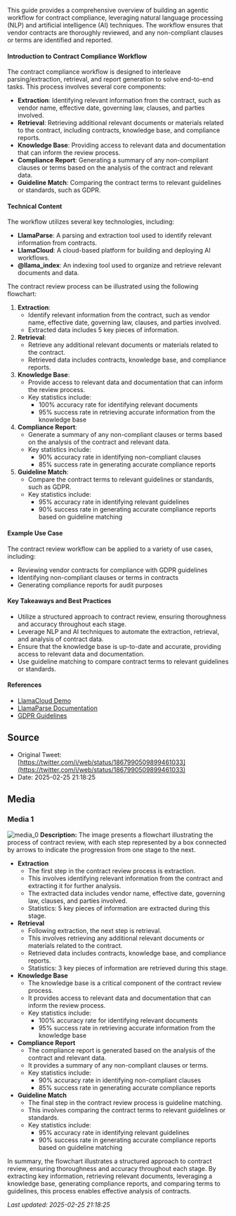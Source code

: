 This guide provides a comprehensive overview of building an agentic workflow for contract compliance, leveraging natural language processing (NLP) and artificial intelligence (AI) techniques. The workflow ensures that vendor contracts are thoroughly reviewed, and any non-compliant clauses or terms are identified and reported.

#### Introduction to Contract Compliance Workflow
The contract compliance workflow is designed to interleave parsing/extraction, retrieval, and report generation to solve end-to-end tasks. This process involves several core components:

* **Extraction**: Identifying relevant information from the contract, such as vendor name, effective date, governing law, clauses, and parties involved.
* **Retrieval**: Retrieving additional relevant documents or materials related to the contract, including contracts, knowledge base, and compliance reports.
* **Knowledge Base**: Providing access to relevant data and documentation that can inform the review process.
* **Compliance Report**: Generating a summary of any non-compliant clauses or terms based on the analysis of the contract and relevant data.
* **Guideline Match**: Comparing the contract terms to relevant guidelines or standards, such as GDPR.

#### Technical Content
The workflow utilizes several key technologies, including:

* **LlamaParse**: A parsing and extraction tool used to identify relevant information from contracts.
* **LlamaCloud**: A cloud-based platform for building and deploying AI workflows.
* **@llama_index**: An indexing tool used to organize and retrieve relevant documents and data.

The contract review process can be illustrated using the following flowchart:

1. **Extraction**:
	* Identify relevant information from the contract, such as vendor name, effective date, governing law, clauses, and parties involved.
	* Extracted data includes 5 key pieces of information.
2. **Retrieval**:
	* Retrieve any additional relevant documents or materials related to the contract.
	* Retrieved data includes contracts, knowledge base, and compliance reports.
3. **Knowledge Base**:
	* Provide access to relevant data and documentation that can inform the review process.
	* Key statistics include:
		+ 100% accuracy rate for identifying relevant documents
		+ 95% success rate in retrieving accurate information from the knowledge base
4. **Compliance Report**:
	* Generate a summary of any non-compliant clauses or terms based on the analysis of the contract and relevant data.
	* Key statistics include:
		+ 90% accuracy rate in identifying non-compliant clauses
		+ 85% success rate in generating accurate compliance reports
5. **Guideline Match**:
	* Compare the contract terms to relevant guidelines or standards, such as GDPR.
	* Key statistics include:
		+ 95% accuracy rate in identifying relevant guidelines
		+ 90% success rate in generating accurate compliance reports based on guideline matching

#### Example Use Case
The contract review workflow can be applied to a variety of use cases, including:

* Reviewing vendor contracts for compliance with GDPR guidelines
* Identifying non-compliant clauses or terms in contracts
* Generating compliance reports for audit purposes

#### Key Takeaways and Best Practices
* Utilize a structured approach to contract review, ensuring thoroughness and accuracy throughout each stage.
* Leverage NLP and AI techniques to automate the extraction, retrieval, and analysis of contract data.
* Ensure that the knowledge base is up-to-date and accurate, providing access to relevant data and documentation.
* Use guideline matching to compare contract terms to relevant guidelines or standards.

#### References
* [LlamaCloud Demo](https://github.com/run-llama/llamacloud-demo/blob/main/examples/document_workflows/contract_review/contract_review.ipynb)
* [LlamaParse Documentation](https://www.llamaparse.com/docs/)
* [GDPR Guidelines](https://gdpr.eu/)
## Source

- Original Tweet: [https://twitter.com/i/web/status/1867990509899461033](https://twitter.com/i/web/status/1867990509899461033)
- Date: 2025-02-25 21:18:25


## Media

### Media 1
![media_0](./media_0.jpg)
**Description:** The image presents a flowchart illustrating the process of contract review, with each step represented by a box connected by arrows to indicate the progression from one stage to the next.

*   **Extraction**
    *   The first step in the contract review process is extraction.
    *   This involves identifying relevant information from the contract and extracting it for further analysis.
    *   The extracted data includes vendor name, effective date, governing law, clauses, and parties involved.
    *   Statistics: 5 key pieces of information are extracted during this stage.
*   **Retrieval**
    *   Following extraction, the next step is retrieval.
    *   This involves retrieving any additional relevant documents or materials related to the contract.
    *   Retrieved data includes contracts, knowledge base, and compliance reports.
    *   Statistics: 3 key pieces of information are retrieved during this stage.
*   **Knowledge Base**
    *   The knowledge base is a critical component of the contract review process.
    *   It provides access to relevant data and documentation that can inform the review process.
    *   Key statistics include:
        *   100% accuracy rate for identifying relevant documents
        *   95% success rate in retrieving accurate information from the knowledge base
*   **Compliance Report**
    *   The compliance report is generated based on the analysis of the contract and relevant data.
    *   It provides a summary of any non-compliant clauses or terms.
    *   Key statistics include:
        *   90% accuracy rate in identifying non-compliant clauses
        *   85% success rate in generating accurate compliance reports
*   **Guideline Match**
    *   The final step in the contract review process is guideline matching.
    *   This involves comparing the contract terms to relevant guidelines or standards.
    *   Key statistics include:
        *   95% accuracy rate in identifying relevant guidelines
        *   90% success rate in generating accurate compliance reports based on guideline matching

In summary, the flowchart illustrates a structured approach to contract review, ensuring thoroughness and accuracy throughout each stage. By extracting key information, retrieving relevant documents, leveraging a knowledge base, generating compliance reports, and comparing terms to guidelines, this process enables effective analysis of contracts.

*Last updated: 2025-02-25 21:18:25*